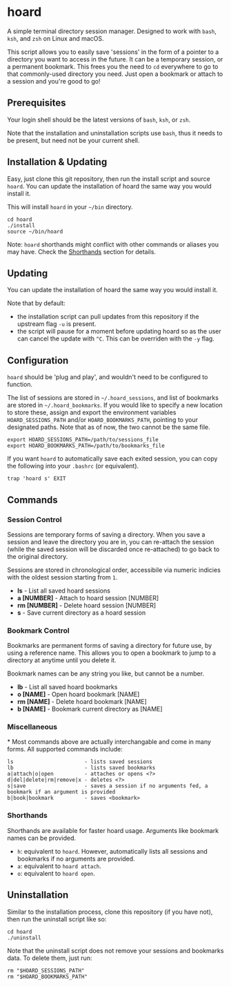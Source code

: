 # hoard

A simple terminal directory session manager. Designed to work with `bash`, `ksh`, and `zsh` on Linux and macOS.

This script allows you to easily save 'sessions' in the form of a pointer to a directory you want to access in the future. It can be a temporary session, or a permanent bookmark. This frees you the need to `cd` everywhere to go to that commonly-used directory you need. Just open a bookmark or attach to a session and you're good to go!


## Prerequisites

Your login shell should be the latest versions of `bash`, `ksh`, or `zsh`.

Note that the installation and uninstallation scripts use `bash`, thus it needs to be present, but need not be your current shell.

## Installation & Updating
Easy, just clone this git repository, then run the install script and source `hoard`. You can update the installation of hoard the same way you would install it.

This will install `hoard` in your `~/bin` directory.

```
cd hoard
./install
source ~/bin/hoard
```

Note: `hoard` shorthands might conflict with other commands or aliases you may have. Check the [Shorthands](#shorthands) section for details.

## Updating
You can update the installation of hoard the same way you would install it.

Note that by default:
- the installation script can pull updates from this repository if the upstream flag `-u` is present.
- the script will pause for a moment before updating hoard so as the user can cancel the update with `^C`. This can be overriden with the `-y` flag.

## Configuration
`hoard` should be 'plug and play', and wouldn't need to be configured to function.

The list of sessions are stored in `~/.hoard_sessions`, and list of bookmarks are stored in `~/.hoard_bookmarks`. If you would like to specify a new location to store these, assign and export the environment variables `HOARD_SESSIONS_PATH` and/or `HOARD_BOOKMARKS_PATH`, pointing to your designated paths. Note that as of now, the two cannot be the same file.
```
export HOARD_SESSIONS_PATH=/path/to/sessions_file
export HOARD_BOOKMARKS_PATH=/path/to/bookmarks_file
```

If you want `hoard` to automatically save each exited session, you can copy the following into your `.bashrc` (or equivalent).
```
trap 'hoard s' EXIT
```

## Commands
### Session Control
Sessions are temporary forms of saving a directory. When you save a session and leave the directory you are in, you can re-attach the session (while the saved session will be discarded once re-attached) to go back to the original directory.

Sessions are stored in chronological order, accessibile via numeric indicies with the oldest session starting from `1`.

- **ls** - List all saved hoard sessions
- **a  [NUMBER]** - Attach to hoard session [NUMBER]
- **rm [NUMBER]** - Delete hoard session [NUMBER]
- **s**  - Save current directory as a hoard session

### Bookmark Control
Bookmarks are permanent forms of saving a directory for future use, by using a reference name. This allows you to open a bookmark to jump to a directory at anytime until you delete it.

Bookmark names can be any string you like, but cannot be a number.

- **lb** - List all saved hoard bookmarks
- **o  [NAME]** - Open hoard bookmark [NAME]
- **rm [NAME]** - Delete hoard bookmark [NAME]
- **b  [NAME]** - Bookmark current directory as [NAME]

### Miscellaneous
\* Most commands above are actually interchangable and come in many forms. All supported commands include:

```
ls                       - lists saved sessions
lb                       - lists saved bookmarks
a|attach|o|open          - attaches or opens <?>
d|del|delete|rm|remove|x - deletes <?>
s|save                   - saves a session if no arguments fed, a bookmark if an argument is provided
b|book|bookmark          - saves <bookmark>
```

### Shorthands
Shorthands are available for faster hoard usage. Arguments like bookmark names can be provided.
- `h`: equivalent to `hoard`. However, automatically lists all sessions and bookmarks if no arguments are provided.
- `a`: equivalent to `hoard attach`.
- `o`: equivalent to `hoard open`.

## Uninstallation
Similar to the installation process, clone this repository (if you have not), then run the uninstall script like so:
```
cd hoard
./uninstall
```

Note that the uninstall script does not remove your sessions and bookmarks data. To delete them, just run:

```
rm "$HOARD_SESSIONS_PATH"
rm "$HOARD_BOOKMARKS_PATH"
```
